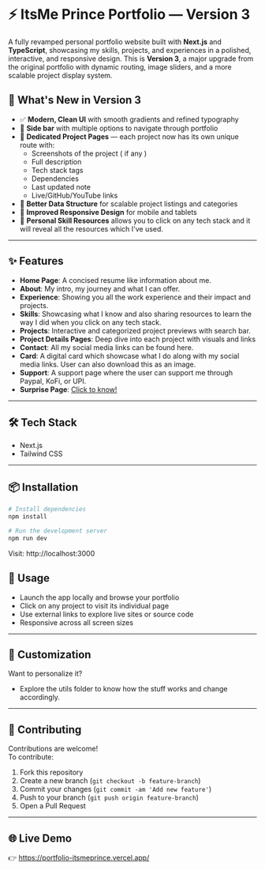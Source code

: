 # ⚡ ItsMe Prince Portfolio — Version 3

A fully revamped personal portfolio website built with **Next.js** and **TypeScript**, showcasing my skills, projects, and experiences in a polished, interactive, and responsive design. This is **Version 3**, a major upgrade from the original portfolio with dynamic routing, image sliders, and a more scalable project display system.

## 🚀 What's New in Version 3

- ✅ **Modern, Clean UI** with smooth gradients and refined typography
- 📍 **Side bar** with multiple options to navigate through portfolio
- 📄 **Dedicated Project Pages** — each project now has its own unique route with:
  - Screenshots of the project ( if any )
  - Full description
  - Tech stack tags
  - Dependencies
  - Last updated note
  - Live/GitHub/YouTube links
- 🧠 **Better Data Structure** for scalable project listings and categories
- 📱 **Improved Responsive Design** for mobile and tablets
- 🧩 **Personal Skill Resources** allows you to click on any tech stack and it will reveal all the resources which I've used.

---

## ✨ Features

- **Home Page**: A concised resume like information about me.
- **About**: My intro, my journey and what I can offer.
- **Experience**: Showing you all the work experience and their impact and projects.
- **Skills**: Showcasing what I know and also sharing resources to learn the way I did when you click on any tech stack.
- **Projects**: Interactive and categorized project previews with search bar.
- **Project Details Pages**: Deep dive into each project with visuals and links
- **Contact**: All my social media links can be found here.
- **Card**: A digital card which showcase what I do along with my social media links. User can also download this as an image.
- **Support**: A support page where the user can support me through Paypal, KoFi, or UPI.
- **Surprise Page**: [Click to know!](https://portfolio-itsmeprince.vercel.app/quote)

---

## 🛠 Tech Stack
- Next.js
- Tailwind CSS

---

## 📦 Installation

```bash
# Install dependencies
npm install

# Run the development server
npm run dev
```
Visit: http://localhost:3000

## 🧪 Usage

- Launch the app locally and browse your portfolio
- Click on any project to visit its individual page
- Use external links to explore live sites or source code
- Responsive across all screen sizes

---

## 🎨 Customization

Want to personalize it?

- Explore the utils folder to know how the stuff works and change accordingly.

---

## 🤝 Contributing

Contributions are welcome!  
To contribute:

1. Fork this repository  
2. Create a new branch (`git checkout -b feature-branch`)  
3. Commit your changes (`git commit -am 'Add new feature'`)  
4. Push to your branch (`git push origin feature-branch`)  
5. Open a Pull Request

---

## 🌐 Live Demo

👉 https://portfolio-itsmeprince.vercel.app/


